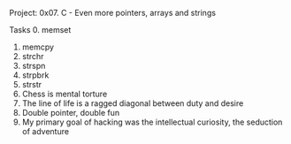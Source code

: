 Project: 0x07. C - Even more pointers, arrays and strings

Tasks
0. memset 
1. memcpy 
2. strchr 
3. strspn 
4. strpbrk 
5. strstr 
6. Chess is mental torture 
7. The line of life is a ragged diagonal between duty and desire 
8. Double pointer, double fun 
9. My primary goal of hacking was the intellectual curiosity, the seduction of adventure 
